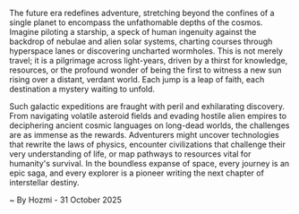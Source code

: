
The future era redefines adventure, stretching beyond the confines of a single planet to encompass the unfathomable depths of the cosmos. Imagine piloting a starship, a speck of human ingenuity against the backdrop of nebulae and alien solar systems, charting courses through hyperspace lanes or discovering uncharted wormholes. This is not merely travel; it is a pilgrimage across light-years, driven by a thirst for knowledge, resources, or the profound wonder of being the first to witness a new sun rising over a distant, verdant world. Each jump is a leap of faith, each destination a mystery waiting to unfold.

Such galactic expeditions are fraught with peril and exhilarating discovery. From navigating volatile asteroid fields and evading hostile alien empires to deciphering ancient cosmic languages on long-dead worlds, the challenges are as immense as the rewards. Adventurers might uncover technologies that rewrite the laws of physics, encounter civilizations that challenge their very understanding of life, or map pathways to resources vital for humanity's survival. In the boundless expanse of space, every journey is an epic saga, and every explorer is a pioneer writing the next chapter of interstellar destiny.

~ By Hozmi - 31 October 2025
